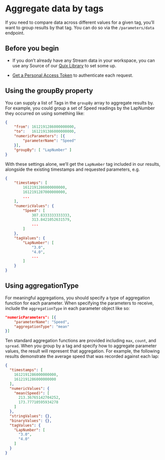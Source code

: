 # Aggregate data by tags

If you need to compare data across different values for a given tag,
you’ll want to group results by that tag. You can do so via the
`/parameters/data` endpoint.

## Before you begin

  - If you don’t already have any Stream data in your workspace, you can
    use any Source of our [Quix
    Library](../../../platform/samples/samples) to set some up.

  - [Get a Personal Access Token](authenticate.md)
    to authenticate each request.

## Using the groupBy property

You can supply a list of Tags in the `groupBy` array to aggregate
results by. For example, you could group a set of Speed readings by the
LapNumber they occurred on using something like:

``` json
{
    "from": 1612191286000000000,
    "to":   1612191386000000000,
    "numericParameters": [{
        "parameterName": "Speed"
    }],
    "groupBy": [ "LapNumber" ]
}
```

With these settings alone, we’ll get the `LapNumber` tag included in our
results, alongside the existing timestamps and requested parameters,
e.g.

``` json
{
    "timestamps": [
        1612191286000000000,
        1612191287000000000,
        ...
    ],
    "numericValues": {
        "Speed": [
            307.8333333333333,
            313.8421052631579,
            ...
        ]
    },
    "tagValues": {
        "LapNumber": [
            "3.0",
            "4.0",
            ...
        ]
    }
}
```

## Using aggregationType

For meaningful aggregations, you should specify a type of aggregation
function for each parameter. When specifying the parameters to receive,
include the `aggregationType` in each parameter object like so:

``` json
"numericParameters": [{
    "parameterName": "Speed",
    "aggregationType": "mean"
}]
```

Ten standard aggregation functions are provided including `max`,
`count`, and `spread`. When you group by a tag and specify how to
aggregate parameter values, the result will represent that aggregation.
For example, the following results demonstrate the average speed that
was recorded against each lap:

``` json
{
  "timestamps": [
    1612191286000000000,
    1612191286000000000
  ],
  "numericValues": {
    "mean(Speed)": [
      213.36765142704252,
      173.77710595934278
    ]
  },
  "stringValues": {},
  "binaryValues": {},
  "tagValues": {
    "LapNumber": [
      "3.0",
      "4.0"
    ]
  }
}
```
